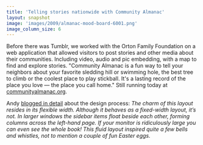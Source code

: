 ```yaml
---
title: 'Telling stories nationwide with Community Almanac'
layout: snapshot
image: 'images/2009/almanac-mood-board-6001.png'
image_column_size: 6
---
```


Before there was Tumblr, we worked with the Orton Family Foundation on a web application that allowed visitors to post stories and other media about their communities. Including video, audio and pic embedding, with a map to find and explore stories. "Community Almanac is a fun way to tell your neighbors about your favorite sledding hill or swimming hole, the best tree to climb or the coolest place  to play stickball. It's a lasting record of the place you love — the place you call home." Still running today at <a href="http://www.communityalmanac.org/">communityalmanac.org</a>.

Andy <a href="http://blog.openplans.org/2009/08/community-almanac-redesign-2/">blogged in detail</a> about the design process: *The charm of this layout resides in its flexible width. Although it behaves as a fixed-width layout, it’s not. In larger windows the sidebar items float beside each other, forming columns across the left-hand page. If your monitor is ridiculously large you can even see the whole book! This fluid layout inspired quite a few bells and whistles, not to mention a couple of fun Easter eggs.*